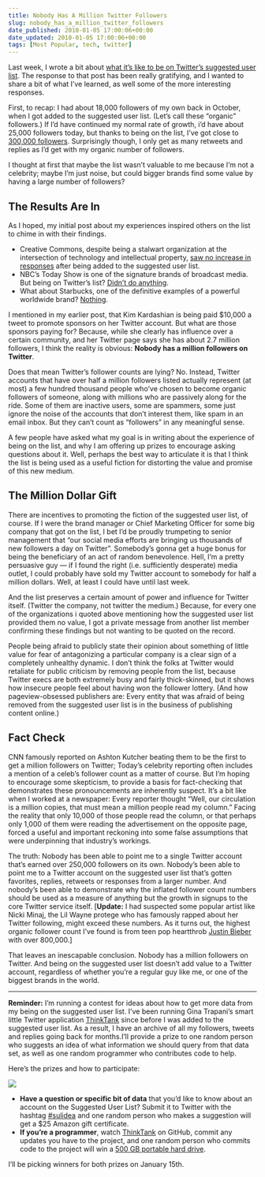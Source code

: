 ```yaml
---
title: Nobody Has A Million Twitter Followers
slug: nobody_has_a_million_twitter_followers
date_published: 2010-01-05 17:00:06+00:00
date_updated: 2010-01-05 17:00:06+00:00
tags: [Most Popular, tech, twitter]
---
```

Last week, I wrote a bit about [what it’s like to be on Twitter’s suggested user list](h/2009/12/29/life_on_the_list). The response to that post has been really gratifying, and I wanted to share a bit of what I’ve learned, as well some of the more interesting responses.

First, to recap: I had about 18,000 followers of my own back in October, when I got added to the suggested user list. (Let’s call these “organic” followers.) If I’d have continued my normal rate of growth, i’d have about 25,000 followers today, but thanks to being on the list, I’ve got close to [300,000 followers](http://twitter.com/anildash). Surprisingly though, I only get as many retweets and replies as I’d get with my organic number of followers.

I thought at first that maybe the list wasn’t valuable to me because I’m not a celebrity; maybe I’m just noise, but could bigger brands find some value by having a large number of followers?

## The Results Are In

As I hoped, my initial post about my experiences inspired others on the list to chime in with their findings.

- Creative Commons, despite being a stalwart organization at the intersection of technology and intellectual property, [saw no increase in responses](http://twitter.com/mecredis/statuses/7200929254) after being added to the suggested user list.
- NBC’s Today Show is one of the signature brands of broadcast media. But being on Twitter’s list? [Didn’t do anything](http://twitter.com/Rozzy/status/7238684588).
- What about Starbucks, one of the definitive examples of a powerful worldwide brand? [Nothing](http://twitter.com/bradnelson/status/7183341758).

I mentioned in my earlier post, that Kim Kardashian is being paid $10,000 a tweet to promote sponsors on her Twitter account. But what are those sponsors paying for? Because, while she clearly has influence over a certain community, and her Twitter page says she has about 2.7 million followers, I think the reality is obvious: **Nobody has a million followers on Twitter**.

Does that mean Twitter’s follower counts are lying? No. Instead, Twitter accounts that have over half a million followers listed actually represent (at most) a few hundred thousand people who’ve chosen to become organic followers of someone, along with millions who are passively along for the ride. Some of them are inactive users, some are spammers, some just ignore the noise of the accounts that don’t interest them, like spam in an email inbox. But they can’t count as “followers” in any meaningful sense.

A few people have asked what my goal is in writing about the experience of being on the list, and why I am offering up prizes to encourage asking questions about it. Well, perhaps the best way to articulate it is that I think the list is being used as a useful fiction for distorting the value and promise of this new medium.

## The Million Dollar Gift

There are incentives to promoting the fiction of the suggested user list, of course. If I were the brand manager or Chief Marketing Officer for some big company that got on the list, I bet I’d be proudly trumpeting to senior management that “our social media efforts are bringing us thousands of new followers a day on Twitter”. Somebody’s gonna get a huge bonus for being the beneficiary of an act of random benevolence. Hell, I’m a pretty persuasive guy — if I found the right (i.e. sufficiently desperate) media outlet, I could probably have sold my Twitter account to somebody for half a million dollars. Well, at least I could have until last week.

And the list preserves a certain amount of power and influence for Twitter itself. (Twitter the company, not twitter the medium.) Because, for every one of the organizations i quoted above mentioning how the suggested user list provided them no value, I got a private message from another list member confirming these findings but not wanting to be quoted on the record.

People being afraid to publicly state their opinion about something of little value for fear of antagonizing a particular company is a clear sign of a completely unhealthy dynamic. I don’t think the folks at Twitter would retaliate for public criticism by removing people from the list, because Twitter execs are both extremely busy and fairly thick-skinned, but it shows how insecure people feel about having won the follower lottery. (And how pageview-obsessed publishers are: Every entity that was afraid of being removed from the suggested user list is in the business of publishing content online.)

## Fact Check

CNN famously reported on Ashton Kutcher beating them to be the first to get a million followers on Twitter; Today’s celebrity reporting often includes a mention of a celeb’s follower count as a matter of course. But I’m hoping to encourage some skepticism, to provide a basis for fact-checking that demonstrates these pronouncements are inherently suspect. It’s a bit like when I worked at a newspaper: Every reporter thought “Well, our circulation is a million copies, that must mean a million people read my column.” Facing the reality that only 10,000 of those people read the column, or that perhaps only 1,000 of them were reading the advertisement on the opposite page, forced a useful and important reckoning into some false assumptions that were underpinning that industry’s workings.

The truth: Nobody has been able to point me to a single Twitter account that’s earned over 250,000 followers on its own. Nobody’s been able to point me to a Twitter account on the suggested user list that’s gotten favorites, replies, retweets or responses from a larger number. And nobody’s been able to demonstrate why the inflated follower count numbers should be used as a measure of anything but the growth in signups to the core Twitter service itself. [**Update:** I had suspected some popular artist like Nicki Minaj, the Lil Wayne protege who has famously rapped about her Twitter following, might exceed these numbers. As it turns out, the highest organic follower count I’ve found is from teen pop heartthrob [Justin Bieber](http://twitter.com/justinbieber) with over 800,000.]

That leaves an inescapable conclusion. Nobody has a million followers on Twitter. And being on the suggested user list doesn’t add value to a Twitter account, regardless of whether you’re a regular guy like me, or one of the biggest brands in the world.

---

**Reminder:** I’m running a contest for ideas about how to get more data from my being on the suggested user list. I’ve been running Gina Trapani’s smart little Twitter application [ThinkTank](http://github.com/ginatrapani/thinktank) since before I was added to the suggested user list. As a result, I have an archive of all my followers, tweets and replies going back for months.I’ll provide a prize to one random person who suggests an idea of what information we should query from that data set, as well as one random programmer who contributes code to help.

Here’s the prizes and how to participate:

![](/images/imation-hard-drive.jpg)

- **Have a question or specific bit of data** that you’d like to know about an account on the Suggested User List? Submit it to Twitter with the hashtag [#sulidea](http://search.twitter.com/search?q=%23sulidea) and one random person who makes a suggestion will get a $25 Amazon gift certificate.
- **If you’re a programmer**, watch [ThinkTank](http://github.com/ginatrapani/thinktank) on GitHub, commit any updates you have to the project, and one random person who commits code to the project will win a [500 GB portable hard drive](http://www.amazon.com/gp/product/B001CJAZC6?ie=UTF8&amp;tag=2020-20&amp;linkCode=as2&amp;camp=1789&amp;creative=390957&amp;creativeASIN=B001CJAZC6).

I’ll be picking winners for both prizes on January 15th.
